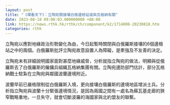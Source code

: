 ```yaml
---
layout: post
title: "《環看天下》：立陶宛關接壤白俄邊檢站或與瓦格納有關"
date: 2023-08-18 09:08:03.000000000 +08:00
link: https://news.rthk.hk/rthk/ch/component/k2/1714008-20230818.htm
categories: rthk
---
```


立陶宛以應對地緣政治形勢變化為由，今日起暫時關閉與白俄羅斯接壤的6個邊檢站之中的兩個。白俄羅斯批評立陶宛故意設置人為障礙，是牽強及不友善的決定。

立陶宛未有詳細說明國家面對甚麼地緣威脅，分析就指立陶宛的做法，明顯與從俄羅斯去了白俄羅斯的僱傭兵組織瓦格納集團有關。立陶宛邊防部門估計，部分瓦格納戰士駐紮在立陶宛與鄰國波蘭邊境附近。

波蘭早前已嚴格限制從白俄羅斯入境，更向接壤白俄羅斯的邊境地區增派士兵。分析指立陶宛與波蘭十分緊張邊境情況，是因為兩國之間有一處名為蘇瓦基走廊的狹窄戰略重地，一旦失守，就會切斷波羅的海國家與北約盟友的聯繫。
